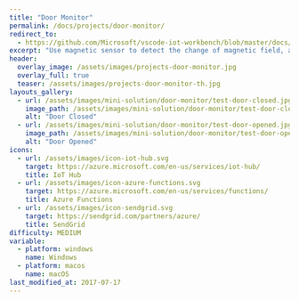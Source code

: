 ```yaml
---
title: "Door Monitor"
permalink: /docs/projects/door-monitor/
redirect_to:
  - https://github.com/Microsoft/vscode-iot-workbench/blob/master/docs/iot-devkit/devkit_door_monitor.md
excerpt: "Use magnetic sensor to detect the change of magnetic field, and send notifications."
header:
  overlay_image: /assets/images/projects-door-monitor.jpg
  overlay_full: true
  teaser: /assets/images/projects-door-monitor-th.jpg
layouts_gallery:
  - url: /assets/images/mini-solution/door-monitor/test-door-closed.jpg
    image_path: /assets/images/mini-solution/door-monitor/test-door-closed.jpg
    alt: "Door Closed"
  - url: /assets/images/mini-solution/door-monitor/test-door-opened.jpg
    image_path: /assets/images/mini-solution/door-monitor/test-door-opened.jpg
    alt: "Door Opened"
icons:
  - url: /assets/images/icon-iot-hub.svg
    target: https://azure.microsoft.com/en-us/services/iot-hub/
    title: IoT Hub
  - url: /assets/images/icon-azure-functions.svg
    target: https://azure.microsoft.com/en-us/services/functions/
    title: Azure Functions
  - url: /assets/images/icon-sendgrid.svg
    target: https://sendgrid.com/partners/azure/
    title: SendGrid
difficulty: MEDIUM
variable:
  - platform: windows
    name: Windows
  - platform: macos
    name: macOS
last_modified_at: 2017-07-17
---
```

